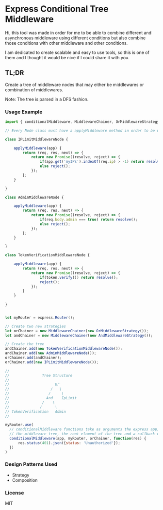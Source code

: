# Express Conditional Tree Middleware

Hi, this tool was made in order for me to be able to combine different and asynchronous middleware 
using different conditions but also combine those conditions with other middleware and other conditions.

I am dedicated to create scalable and easy to use tools, so this is one of them and I thought it would be nice if I could share it with you.


## TL;DR
Create a tree of middleware nodes that may either be middlewares or combination of middlewares.

Note: The tree is parsed in a DFS fashion.


### Usage Example

```javascript
import { conditionalMiddleware, MiddlewareChainer, OrMiddlewareStrategy, AndMiddlewareStrategy } from 'express-conditional-tree-middleware';

// Every Node class must have a applyMiddleware method in order to be used by a chainer

class IPLimitMiddlewareNode {    

    applyMiddleware(app) {
        return (req, res, next) => {
            return new Promise((resolve, reject) => {
                if(app.get('myIPs').indexOf(req.ip) > -1) return resolve();
                else reject();
            });
        };
    }

}

class AdminMiddlewareNode {

    applyMiddleware(app) {
        return (req, res, next) => {
            return new Promise((resolve, reject) => {
                if(req.body.admin === true) return resolve();
                else reject();
            });
        };
    }

}

class TokenVerificationMiddlewareNode {

    applyMiddleware(app) {
        return (req, res, next) => {
            return new Promise((resolve, reject) => {
                if(token.verify()) return resolve();
                reject();
            });
        }
    }
    
}


let myRouter = express.Router();

// Create two new strategies
let orChainer = new MiddlewareChainer(new OrMiddlewareStrategy());
let andChainer = new MiddlewareChainer(new AndMiddlewareStrategy());

// Create the tree
andChainer.add(new TokenVerificationMiddlewareNode());
andChainer.add(new AdminMiddlewareNode());
orChainer.add(andChainer);
orChainer.add(new IPLimitMiddlewareNode());

//
//               Tree Structure
//
//                     Or
//                   /   \
//                  /     \
//                 And    IpLimit 
//               /    \
//              /      \
// TokenVerification   Admin
//

myRouter.use(
  // conditionalMiddleware functions take as arguments the express app, a router that will apply 
  // the middleware tree, the root element of the tree and a callback error function
  conditionalMiddleware(app, myRouter, orChainer, function(res) {
      res.status(401).json({status: 'Unauthorized'});
  })
)
```


### Design Patterns Used

* Strategy
* Composition


### License

MIT

